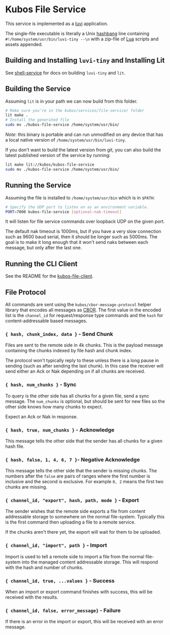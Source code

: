 # Kubos File Service

This service is implemented as a [luvi](https://github.com/luvit/luvi)
application.

The single-file executable is literally a Unix
[hashbang](https://en.wikipedia.org/wiki/Shebang_(Unix)) line containing
`#!/home/system/usr/bin/luvi-tiny --\n` with a zip-file of
[Lua](https://www.lua.org/) scripts and assets appended.

## Building and Installing `luvi-tiny` and Installing Lit

See [shell-service](../shell-service) for docs on building `luvi-tiny` and `lit`.

## Building the Service

Assuming `lit` is in your path we can now build from this folder.

```sh
# Make sure you're in the kubos/services/file-service/ folder
lit make .
# Install the generated file
sudo mv ./kubos-file-service /home/system/usr/bin/
```

*Note*: this binary is portable and can run unmodified on any device that
has a local native version of `/home/system/usr/bin/luvi-tiny`.

If you don't want to build the latest version from git, you can also build the
latest published version of the service by running:

```sh
lit make lit://kubos/kubos-file-service
sudo mv ./kubos-file-service /home/system/usr/bin/
```

## Running the Service

Assuming the file is installed to `/home/system/usr/bin` which is in `$PATH`:

```sh
# Specify the UDP port to listen on as an environment variable.
PORT=7000 kubos-file-service [optional-nak-timeout]
```

It will listen for file service commands over loopback UDP on the given port.

The default nak timeout is 1000ms, but if you have a very slow connection such
as 9600 baud serial, then it should be longer such as 5000ms.  The goal is to
make it long enough that it won't send naks between each message, but only after
the last one.

## Running the CLI Client

See the README for the [kubos-file-client](../clients/file-client).

##  File Protocol

All commands are sent using the `kubos/cbor-message-protocol` helper library
that encodes all messages as [CBOR](http://cbor.io/).  The first value in the
encoded list is the `channel_id` for request/response type commands and the
`hash` for content-addressable based messages.

### `{ hash, chunk_index, data }` - Send Chunk

Files are sent to the remote side in 4k chunks.  This is the payload message
containing the chunks indexed by file hash and chunk index.

The protocol won't typically reply to these unless there is a long pause in
sending (such as after sending the last chunk).  In this case the receiver will
send either an Ack or Nak depending on if all chunks are received.

### `{ hash, num_chunks }` - Sync

To query is the other side has all chunks for a given file, send a sync message.
The `num_chunks` is optional, but should be sent for new files so the other side
knows how many chunks to expect.

Expect an Ack or Nak in response.

### `{ hash, true, num_chunks }` - Acknowledge

This message tells the other side that the sender has all chunks for a given
hash file.

### `{ hash, false, 1, 4, 6, 7 }`- Negative Acknowledge

This message tells the other side that the sender is missing chunks.  The
numbers after the `false` are pairs of ranges where the first number is
inclusive and the second is exclusive.  For example `0, 2` means the first two
chunks are missing.

### `{ channel_id, "export", hash, path, mode }` - Export

The sender wishes that the remote side exports a file from content addressable
storage to somewhere on the normal file-system.  Typically this is the first
command then uploading a file to a remote service.  

If the chunks aren't there yet, the export will wait for them to be uploaded.

### `{ channel_id, "import", path }` - Import

Import is used to tell a remote side to import a file from the normal
file-system into the managed content addressable storage.  This will respond
with the hash and number of chunks.

### `{ channel_id, true, ...values }` - Success

When an import or export command finishes with success, this will be received
with the results.

### `{ channel_id, false, error_message}` - Failure

If there is an error in the import or export, this will be received with an
error message.
